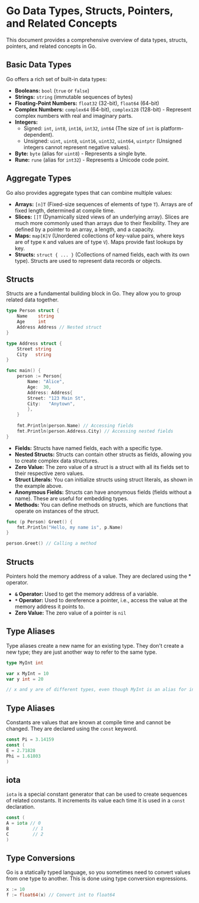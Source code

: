 # Go Data Types, Structs, Pointers, and Related Concepts

This document provides a comprehensive overview of data types, structs, pointers, and related concepts in Go.

## Basic Data Types

Go offers a rich set of built-in data types:

* **Booleans:** `bool` (`true` or `false`)
* **Strings:** `string` (immutable sequences of bytes)
* **Floating-Point Numbers:** `float32` (32-bit), `float64` (64-bit)
* **Complex Numbers:** `complex64` (64-bit), `complex128` (128-bit) - Represent complex numbers with real and imaginary
  parts.
* **Integers:**
    * Signed: `int`, `int8`, `int16`, `int32`, `int64` (The size of `int` is platform-dependent).
    * Unsigned: `uint`, `uint8`, `uint16`, `uint32`, `uint64`, `uintptr` (Unsigned integers cannot represent negative
      values).
* **Byte:** `byte` (alias for `uint8`) - Represents a single byte.
* **Rune:** `rune` (alias for `int32`) - Represents a Unicode code point.

## Aggregate Types

Go also provides aggregate types that can combine multiple values:

* **Arrays:** `[n]T` (Fixed-size sequences of elements of type `T`). Arrays are of fixed length, determined at compile
  time.
* **Slices:** `[]T` (Dynamically sized views of an underlying array). Slices are much more commonly used than arrays due
  to their flexibility. They are defined by a pointer to an array, a length, and a capacity.
* **Maps:** `map[K]V` (Unordered collections of key-value pairs, where keys are of type `K` and values are of type `V`).
  Maps provide fast lookups by key.
* **Structs:** `struct { ... }` (Collections of named fields, each with its own type). Structs are used to represent
  data records or objects.

## Structs

Structs are a fundamental building block in Go. They allow you to group related data together.

```go
type Person struct {
    Name    string
    Age     int
    Address Address // Nested struct
}

type Address struct {
    Street string
    City   string
}

func main() {
    person := Person{
        Name: "Alice",
        Age:  30,
        Address: Address{
        Street: "123 Main St",
        City:   "Anytown",
        },
    }
    
    fmt.Println(person.Name) // Accessing fields
    fmt.Println(person.Address.City) // Accessing nested fields
}

```

* **Fields:** Structs have named fields, each with a specific type.
* **Nested Structs:** Structs can contain other structs as fields, allowing you to create complex data structures.
* **Zero Value:** The zero value of a struct is a struct with all its fields set to their respective zero values.
* **Struct Literals:** You can initialize structs using struct literals, as shown in the example above.
* **Anonymous Fields:** Structs can have anonymous fields (fields without a name). These are useful for embedding types.
* **Methods:** You can define methods on structs, which are functions that operate on instances of the struct.

```go
func (p Person) Greet() {
    fmt.Println("Hello, my name is", p.Name)
}

person.Greet() // Calling a method
```

## Structs

Pointers hold the memory address of a value. They are declared using the * operator.

* **`&` Operator:** Used to get the memory address of a variable.
* **`*` Operator:** Used to dereference a pointer, i.e., access the value at the memory address it points to.
* **Zero Value:** The zero value of a pointer is `nil`

## Type Aliases

Type aliases create a new name for an existing type. They don't create a new type; they are just another way to refer to
the same type.

```go
type MyInt int

var x MyInt = 10
var y int = 20

// x and y are of different types, even though MyInt is an alias for int.
```
## Type Aliases

Constants are values that are known at compile time and cannot be changed. They are declared using the `const` keyword.

```go
const Pi = 3.14159
const (
E = 2.71828
Phi = 1.61803
)
```

## iota

`iota` is a special constant generator that can be used to create sequences of related constants. It increments its value each time it is used in a `const` declaration.
```go
const (
A = iota // 0
B         // 1
C         // 2
)
```

## Type Conversions

Go is a statically typed language, so you sometimes need to convert values from one type to another. This is done using type conversion expressions.

```go
x := 10
f := float64(x) // Convert int to float64
```